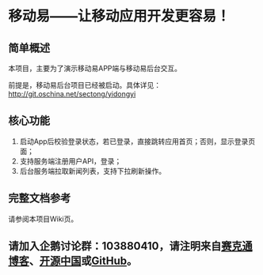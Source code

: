 # 移动易——让移动应用开发更容易！

## 简单概述
本项目，主要为了演示移动易APP端与移动易后台交互。

前提是，移动易后台项目已经被启动。具体详见：http://git.oschina.net/sectong/yidongyi

## 核心功能
1. 启动App后校验登录状态，若已登录，直接跳转应用首页；否则，显示登录页面；
2. 支持服务端注册用户API，登录；
3. 后台服务端拉取新闻列表，支持下拉刷新操作。

## 完整文档参考

请参阅本项目Wiki页。

## 请加入企鹅讨论群：103880410，请注明来自[赛克通博客](https://blog.sectong.com)、[开源中国](https://git.oschina.net/sectong)或[GitHub](https://github.com/sectong)。
